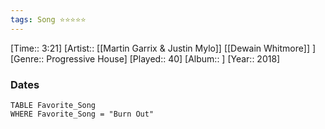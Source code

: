 ```yaml
---
tags: Song ⭐⭐⭐⭐⭐ 
---
```

[Time:: 3:21]
[Artist:: [[Martin Garrix & Justin Mylo]] [[Dewain Whitmore]] ]
[Genre:: Progressive House]
[Played:: 40]
[Album:: ]
[Year:: 2018]
### Dates
````dataview
TABLE Favorite_Song
WHERE Favorite_Song = "Burn Out"
````
